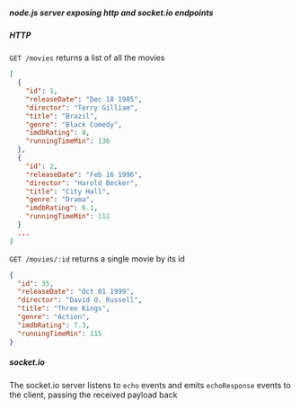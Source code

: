 ##### node.js server exposing http and socket.io endpoints

##### HTTP
`GET /movies`
returns a list of all the movies

```json
[
  {
    "id": 1,
    "releaseDate": "Dec 18 1985",
    "director": "Terry Gilliam",
    "title": "Brazil",
    "genre": "Black Comedy",
    "imdbRating": 8,
    "runningTimeMin": 136
  },
  {
    "id": 2,
    "releaseDate": "Feb 16 1996",
    "director": "Harold Becker",
    "title": "City Hall",
    "genre": "Drama",
    "imdbRating": 6.1,
    "runningTimeMin": 111
  }
  ...
]
```

`GET /movies/:id`
returns a single movie by its id

```json
{
  "id": 35,
  "releaseDate": "Oct 01 1999",
  "director": "David O. Russell",
  "title": "Three Kings",
  "genre": "Action",
  "imdbRating": 7.3,
  "runningTimeMin": 115
}
```

##### socket.io

The socket.io server listens to `echo` events and emits `echoResponse` events to the client, passing the received payload back
